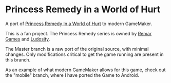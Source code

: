 # Princess Remedy in a World of Hurt
A port of [Princess Remedy In a World of Hurt](https://remar.se/daniel/remedy.php) to modern GameMaker.

This is a fan project.
The Princess Remedy series is owned by [Remar Games](https://remar.se/daniel/) and [Ludosity](https://ludosity.com/).

The Master branch is a raw port of the original source, with minimal changes.
Only modifications critical to get the game running are present in this branch.

As an example of what modern GameMaker allows for this game, check out the "mobile" branch, where I have ported the Game to Android.
